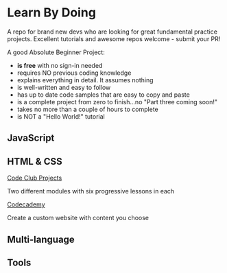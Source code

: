 # Learn By Doing
A repo for brand new devs who are looking for great fundamental practice projects. Excellent tutorials and awesome repos welcome - submit your PR!

A good Absolute Beginner Project:
- **is free** with no sign-in needed
- requires NO previous coding knowledge
- explains everything in detail. It assumes nothing
- is well-written and easy to follow
- has up to date code samples that are easy to copy and paste
- is a complete project from zero to finish...no "Part three coming soon!"
- takes no more than a couple of hours to complete
- is NOT a "Hello World!" tutorial

## JavaScript


## HTML & CSS
[Code Club Projects](https://codeclubprojects.org/en-GB/webdev/)

Two different modules with six progressive lessons in each

[Codecademy](https://www.codecademy.com/articles/f1-u2-create-first-prj)

Create a custom website with content you choose


## Multi-language


## Tools
